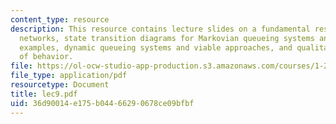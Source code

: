 ```yaml
---
content_type: resource
description: This resource contains lecture slides on a fundamental result for queueing
  networks, state transition diagrams for Markovian queueing systems and networks,
  examples, dynamic queueing systems and viable approaches, and qualitative discussion
  of behavior.
file: https://ol-ocw-studio-app-production.s3.amazonaws.com/courses/1-203j-logistical-and-transportation-planning-methods-fall-2006/36d90014e175b04466290678ce09bfbf_lec9.pdf
file_type: application/pdf
resourcetype: Document
title: lec9.pdf
uid: 36d90014-e175-b044-6629-0678ce09bfbf
---
```

